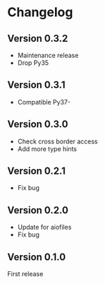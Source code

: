 # Changelog

## Version 0.3.2
- Maintenance release
- Drop Py35

## Version 0.3.1

- Compatible Py37-

## Version 0.3.0

- Check cross border access
- Add more type hints

## Version 0.2.1

- Fix bug

## Version 0.2.0

- Update for aiofiles
- Fix bug

## Version 0.1.0

First release
